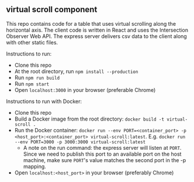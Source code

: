## virtual scroll component
This repo contains code for a table that uses virtual scrolling along the horizontal axis. The client code is written in React and uses the Intersection Observer Web API. The express server delivers csv data to the client along with other static files.

Instructions to run:
- Clone this repo
- At the root directory, run `npm install --production`  
- Run `npm run build`
- Run `npm start`
- Open `localhost:3000` in your browser (preferable Chrome)

Instructions to run with Docker:
- Clone this repo
- Build a Docker image from the root directory: `docker build -t virtual-scroll .`  
- Run the Docker container: `docker run --env PORT=<container_port> -p <host_port>:<container_port> virtual-scroll:latest`. E.g. `docker run --env PORT=3000 -p 3000:3000 virtual-scroll:latest`
  - A note on the run command: the express server will listen at `PORT`. Since we need to publish this port to an available port on the host machine, make sure `PORT`'s value matches the second port in the -p mapping.
- Open `localhost:<host_port>` in your browser (preferably Chrome)

